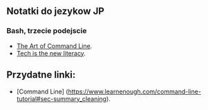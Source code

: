 ## Notatki do jezykow JP

### Bash, trzecie podejscie

* [The Art of Command Line](https://github.com/jlevy/the-art-of-command-line ).
* [Tech is the new literacy](https://www.learnenough.com/).

## Przydatne linki:
* [Command Line] (https://www.learnenough.com/command-line-tutorial#sec-summary_cleaning).
